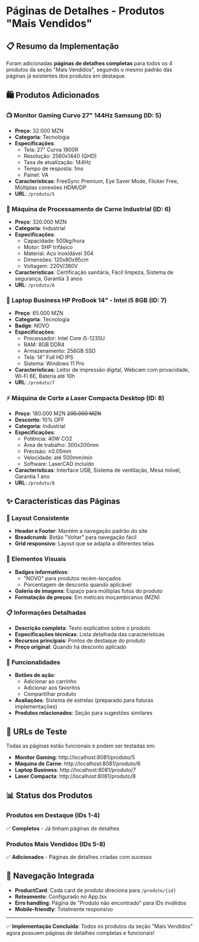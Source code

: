 # Páginas de Detalhes - Produtos "Mais Vendidos"

## 📋 Resumo da Implementação

Foram adicionadas **páginas de detalhes completas** para todos os 4 produtos da seção "Mais Vendidos", seguindo o mesmo padrão das páginas já existentes dos produtos em destaque.

## 🛍️ Produtos Adicionados

### 📺 **Monitor Gaming Curvo 27" 144Hz Samsung** (ID: 5)
- **Preço**: 32.000 MZN
- **Categoria**: Tecnologia
- **Especificações**:
  - Tela: 27" Curva 1800R
  - Resolução: 2560x1440 (QHD)
  - Taxa de atualização: 144Hz
  - Tempo de resposta: 1ms
  - Painel: VA
- **Características**: FreeSync Premium, Eye Saver Mode, Flicker Free, Múltiplas conexões HDMI/DP
- **URL**: `/produto/5`

### 🥩 **Máquina de Processamento de Carne Industrial** (ID: 6)
- **Preço**: 320.000 MZN
- **Categoria**: Industrial
- **Especificações**:
  - Capacidade: 500kg/hora
  - Motor: 5HP trifásico
  - Material: Aço inoxidável 304
  - Dimensões: 120x80x95cm
  - Voltagem: 220V/380V
- **Características**: Certificação sanitária, Fácil limpeza, Sistema de segurança, Garantia 3 anos
- **URL**: `/produto/6`

### 💼 **Laptop Business HP ProBook 14" - Intel i5 8GB** (ID: 7)
- **Preço**: 65.000 MZN
- **Categoria**: Tecnologia
- **Badge**: NOVO
- **Especificações**:
  - Processador: Intel Core i5-1235U
  - RAM: 8GB DDR4
  - Armazenamento: 256GB SSD
  - Tela: 14" Full HD IPS
  - Sistema: Windows 11 Pro
- **Características**: Leitor de impressão digital, Webcam com privacidade, Wi-Fi 6E, Bateria até 10h
- **URL**: `/produto/7`

### ⚡ **Máquina de Corte a Laser Compacta Desktop** (ID: 8)
- **Preço**: 180.000 MZN ~~200.000 MZN~~
- **Desconto**: 10% OFF
- **Categoria**: Industrial
- **Especificações**:
  - Potência: 40W CO2
  - Área de trabalho: 300x200mm
  - Precisão: ±0.05mm
  - Velocidade: até 500mm/min
  - Software: LaserCAD incluído
- **Características**: Interface USB, Sistema de ventilação, Mesa móvel, Garantia 1 ano
- **URL**: `/produto/8`

## ✨ Características das Páginas

### 🎨 Layout Consistente
- **Header e Footer**: Mantém a navegação padrão do site
- **Breadcrumb**: Botão "Voltar" para navegação fácil
- **Grid responsivo**: Layout que se adapta a diferentes telas

### 📱 Elementos Visuais
- **Badges informativos**:
  - "NOVO" para produtos recém-lançados
  - Porcentagem de desconto quando aplicável
- **Galeria de imagens**: Espaço para múltiplas fotos do produto
- **Formatação de preços**: Em meticais moçambicanos (MZN)

### 📋 Informações Detalhadas
- **Descrição completa**: Texto explicativo sobre o produto
- **Especificações técnicas**: Lista detalhada das características
- **Recursos principais**: Pontos de destaque do produto
- **Preço original**: Quando há desconto aplicado

### 🔧 Funcionalidades
- **Botões de ação**:
  - Adicionar ao carrinho
  - Adicionar aos favoritos
  - Compartilhar produto
- **Avaliações**: Sistema de estrelas (preparado para futuras implementações)
- **Produtos relacionados**: Seção para sugestões similares

## 🚀 URLs de Teste

Todas as páginas estão funcionais e podem ser testadas em:

- **Monitor Gaming**: http://localhost:8081/produto/5
- **Máquina de Carne**: http://localhost:8081/produto/6  
- **Laptop Business**: http://localhost:8081/produto/7
- **Laser Compacta**: http://localhost:8081/produto/8

## 📊 Status dos Produtos

### Produtos em Destaque (IDs 1-4)
✅ **Completos** - Já tinham páginas de detalhes

### Produtos Mais Vendidos (IDs 5-8)  
✅ **Adicionados** - Páginas de detalhes criadas com sucesso

## 🔄 Navegação Integrada

- **ProductCard**: Cada card de produto direciona para `/produto/{id}`
- **Roteamento**: Configurado no App.tsx
- **Erro handling**: Página de "Produto não encontrado" para IDs inválidos
- **Mobile-friendly**: Totalmente responsivo

---

✅ **Implementação Concluída**: Todos os produtos da seção "Mais Vendidos" agora possuem páginas de detalhes completas e funcionais!
